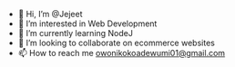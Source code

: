 - 👋 Hi, I’m @Jejeet
- 👀 I’m interested in Web Development
- 🌱 I’m currently learning NodeJ
- 💞️ I’m looking to collaborate on ecommerce websites
- 📫 How to reach me owonikokoadewumi01@gmail.com

<!---
Jejeet/Jejeet is a ✨ special ✨ repository because its `README.md` (this file) appears on your GitHub profile.
You can click the Preview link to take a look at your changes.
--->
